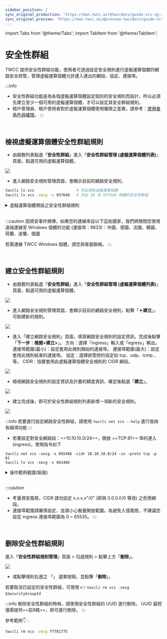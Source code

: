 ```yaml
---
sidebar_position: 2
sync_original_production: 'https://man.twcc.ai/@twccdocs/guide-vcs-sg-zh'
sync_original_preview: 'https://man.twcc.ai/@preview-twccdocs/guide-vcs-sg-zh'
---
```


import Tabs from '@theme/Tabs';
import TabItem from '@theme/TabItem';

# 安全性群組


TWCC 提供安全性群組功能，使用者可透過設定安全規則進行虛擬運算個體的網路安全控管，管理虛擬運算個體允許連入連出的網段、協定、連接埠。

:::info
- 安全性群組功能是為各個虛擬運算個體設定個別的安全規則而設計，所以必須先建立至少一個可用的虛擬運算個體，才可以設定其安全群組規則。
- 租戶管理員、租戶使用者對於虛擬運算個體使用權限之差異，請參考：[<ins>使用者角色與權限</ins>](https://man.twcc.ai/@twccdocs/role-main-zh/https%3A%2F%2Fman.twcc.ai%2F%40twccdocs%2Frole-netndsec-zh#%E5%AE%89%E5%85%A8%E6%80%A7%E7%BE%A4%E7%B5%84)。
:::

<br/>

## 檢視虛擬運算個體安全性群組規則

<Tabs>

<TabItem value="TWCC 入口網站" label="TWCC 入口網站">

* 由服務列表點選「**安全性群組**」進入「**安全性群組管理 (虛擬運算個體列表)**」頁面，點選可用的虛擬運算個體。

![](https://cos.twcc.ai/SYS-MANUAL/uploads/upload_491c26f5432bafabc42dcfbde67d3d19.png)

* 進入網路安全規則管理頁面，會顯示目前的網路安全規則，

</TabItem>

<TabItem value="TWCC CLI" label="TWCC CLI">

```bash
twccli ls vcs                   # 列出現有虛擬運算個體
twccli ls vcs -secg -s 937648   # 列出 ID 為 937648 個體的安全性群組
```

</TabItem>

</Tabs>

<details>

<summary>虛擬運算個體預設之安全性群組規則</summary>

- TWCC Linux 個體預設開放的輸入/輸出規則：

| 方向 | 網路類型 | 連接埠 (最小) | 連接埠 (最大)| 協定|CIDR |
| -------- | -------- | -------- |-------- | -------- | -------- |
| ingress     | IPv4     | 443     |443 | tcp|0.0.0.0/0 |
| ingress     | IPv4     | 22     | 22|tcp |0.0.0.0/0 |
| egress     | IPv4     |      | |ANY |0.0.0.0/0 |
| ingress     | IPv4     |      | |icmp | 0.0.0.0/0|
| egress     | IPv6     |      | |ANY |::/0 |

- TWCC Windows 個體預設開放的輸入/輸出規則：

| 方向 | 網路類型 | 連接埠 (最小) | 連接埠 (最大)| 協定|CIDR |
| -------- | -------- | -------- |-------- | -------- | -------- |
| ingress     | IPv4     | 9833     |9833 | tcp|0.0.0.0/0 |
| ingress     | IPv4     | 443     |443 | tcp|0.0.0.0/0 |
| ingress     | IPv4     | 22     | 22|tcp |0.0.0.0/0 |
| egress     | IPv4     |      | |ANY |0.0.0.0/0 |
| ingress     | IPv4     |      | |icmp | 0.0.0.0/0|
| egress     | IPv6     |      | |ANY |::/0 |

</details>

<br/>

:::caution
因資安事件頻傳，如果您的連線來自以下這些國家，我們將關閉您使用遠端連線至 Windows 個體的功能 (連接埠：9833)：中國、德國、法國、韓國、荷蘭、波蘭、俄國

若需連線 TWCC Windows 個體，請您與客服聯絡。
:::

<br/>

## 建立安全性群組規則

<Tabs>

<TabItem value="TWCC 入口網站" label="TWCC 入口網站">

* 由服務列表點選「**安全性群組**」進入「**安全性群組管理 (虛擬運算個體列表)**」頁面，點選可用的虛擬運算個體。

![](https://cos.twcc.ai/SYS-MANUAL/uploads/upload_491c26f5432bafabc42dcfbde67d3d19.png)


 
* 進入網路安全規則管理頁面，會顯示目前的網路安全規則，點擊「**＋建立**」，可創建新的規則。

![](https://cos.twcc.ai/SYS-MANUAL/uploads/upload_62c9d8a1bc691b23c90db9065ae46233.png)


* 進入「建立網路安全規則」頁面，填寫網路安全規則的設定資訊，完成後點擊「**下一步：檢閱+建立>**」。
方向：選擇「ingress」輸入或「egress」輸出。
連接埠範圍(最小)：設定套用此規則開始的連接埠。
連接埠範圍(最大)：設定套用此規則結束的連接埠。
協定：選擇欲管控的協定如 tcp、udp、icmp... 等。
CIDR：指要套用此虛擬運算個體安全規則的 CIDR 網段。

![](https://cos.twcc.ai/SYS-MANUAL/uploads/upload_6ffff41d19ad58a60940448bcd76ca91.png)


* 檢視網路安全規則的設定資訊及計畫的額度資訊，確定後點選「**建立**」。

![](https://cos.twcc.ai/SYS-MANUAL/uploads/upload_56db622663f2cee9836ad6a8a08ab2f8.png)

* 建立完成後，即可於安全性群組規則列表新增一項新的安全規則。

![](https://cos.twcc.ai/SYS-MANUAL/uploads/upload_8044bfe912c085595ba16daa890b998f.png)

</TabItem>

<TabItem value="TWCC CLI" label="TWCC CLI">

:::info
若要進行設定網路安全性群組，請使用 `twccli net vcs --help` 進行查詢各細項功能
:::

- 若要設定對安全網路段：==10.10.10.0/24==，開放 ==TCP:81== 埠的連入(ingress)，使用指令如下

```
twccli net vcs -secg -s 892486 -cidr 10.10.10.0/24 -in -proto tcp -p 81
twccli ls vcs -secg -s 892486
```

<details>

<summary>操作範例截圖(點我)</summary>

![](https://cos.twcc.ai/SYS-MANUAL/uploads/upload_c3070ab4f93cd206e3945c68e786abfb.png)

</details>

</TabItem>

</Tabs>

<br/>

:::caution
- 考量資安風險，CIDR 請勿設定 x.x.x.x"/0" (即與 0.0.0.0/0 等效) 之危險網段。
- 連接埠範圍請審慎設定，並請小心衡量開放範圍。為避免入侵風險，不建議您設定 ingress 連接埠範圍為 0 ~ 65535。
:::

<br/>


## 删除安全性群組規則

<Tabs>

<TabItem value="TWCC 入口網站" label="TWCC 入口網站">

進入「**安全性群組規則管理**」頁面 > 勾選規則 > 點擊上方「**刪除**」。

![](https://cos.twcc.ai/SYS-MANUAL/uploads/upload_9c9f9025a29dc292698fc94c87ae62ce.png)

- 或點擊規則右邊之 「<i class="fa fa-ellipsis-v fa-20" aria-hidden="true"></i>」 選單按鈕，並點擊「**刪除**」。

</TabItem>

<TabItem value="TWCC CLI" label="TWCC CLI">


若要取消已設定的安全性群組，可使用 :point_right: `twccli rm vcs -secg $SecurityGroupId `

:::info
刪除安全性群組的時候，請使用安全性群組的 UUID 進行刪除。
UUID 最短僅需提供==前8碼==，即可進行刪除。 
:::

參考範例:point_down:：
```bash
twccli rm vcs -secg ff781775
```

</TabItem>

</Tabs>